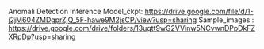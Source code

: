 Anomali Detection Inference
Model_ckpt: https://drive.google.com/file/d/1-j2jM604ZMDgprZjQ_5F-hawe9M2jsCP/view?usp=sharing
Sample_images : https://drive.google.com/drive/folders/13ugtt9wG2VVinw5NCvwnDPpDkFZXRpDp?usp=sharing
